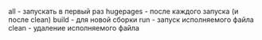 all - запускать в первый раз
hugepages - после каждого запуска (и после clean)
build - для новой сборки
run - запуск исполняемого файла
clean - удаление исполняемого файла
